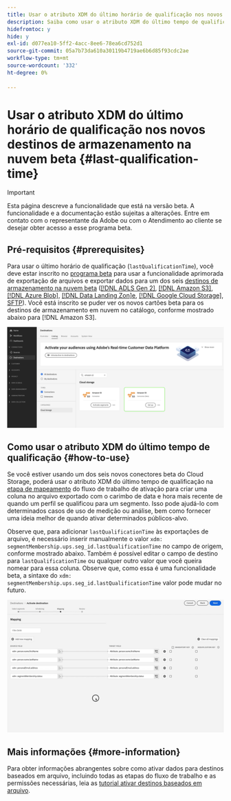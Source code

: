 ```yaml
---
title: Usar o atributo XDM do último horário de qualificação nos novos destinos de armazenamento na nuvem beta
description: Saiba como usar o atributo XDM do último tempo de qualificação nos novos destinos de armazenamento na nuvem beta
hidefromtoc: y
hide: y
exl-id: d077ea10-5ff2-4acc-8ee6-78ea6cd752d1
source-git-commit: 05a7b73da610a30119b4719ae6b6d85f93cdc2ae
workflow-type: tm+mt
source-wordcount: '332'
ht-degree: 0%

---
```


# Usar o atributo XDM do último horário de qualificação nos novos destinos de armazenamento na nuvem beta {#last-qualification-time}

>[!IMPORTANT]
> 
>Esta página descreve a funcionalidade que está na versão beta. A funcionalidade e a documentação estão sujeitas a alterações. Entre em contato com o representante da Adobe ou com o Atendimento ao cliente se desejar obter acesso a esse programa beta.

## Pré-requisitos {#prerequisites}

Para usar o último horário de qualificação (`lastQualificationTime`), você deve estar inscrito no [programa beta](/help/release-notes/2022/october-2022.md#destinations) para usar a funcionalidade aprimorada de exportação de arquivos e exportar dados para um dos seis [destinos de armazenamento na nuvem beta](/help/release-notes/2022/october-2022.md#destinations) ([[!DNL ADLS Gen 2]](/help/destinations/catalog/cloud-storage/adls-gen2.md), [[!DNL Amazon S3]](/help/destinations/catalog/cloud-storage/amazon-s3.md), [[!DNL Azure Blob]](/help/destinations/catalog/cloud-storage/azure-blob.md), [[!DNL Data Landing Zon]e](/help/destinations/catalog/cloud-storage/data-landing-zone.md), [[!DNL Google Cloud Storage]](/help/destinations/catalog/cloud-storage/google-cloud-storage.md), [SFTP](/help/destinations/catalog/cloud-storage/sftp.md)). Você está inscrito se puder ver os novos cartões beta para os destinos de armazenamento em nuvem no catálogo, conforme mostrado abaixo para [!DNL Amazon S3].

![Imagem mostrando a nova placa beta do Amazon S3](/help/destinations/assets/ui/activate-destinations/new-amazon-s3-beta-card.png)

## Como usar o atributo XDM do último tempo de qualificação {#how-to-use}

Se você estiver usando um dos seis novos conectores beta do Cloud Storage, poderá usar o atributo XDM do último tempo de qualificação na [etapa de mapeamento](/help/destinations/ui/activate-batch-profile-destinations.md#mapping) do fluxo de trabalho de ativação para criar uma coluna no arquivo exportado com o carimbo de data e hora mais recente de quando um perfil se qualificou para um segmento. Isso pode ajudá-lo com determinados casos de uso de medição ou análise, bem como fornecer uma ideia melhor de quando ativar determinados públicos-alvo.

Observe que, para adicionar `lastQualificationTime` às exportações de arquivo, é necessário inserir manualmente o valor `xdm: segmentMembership.ups.seg_id.lastQualificationTime` no campo de origem, conforme mostrado abaixo. Também é possível editar o campo de destino para `lastQualificationTime` ou qualquer outro valor que você queira nomear para essa coluna. Observe que, como essa é uma funcionalidade beta, a sintaxe do `xdm: segmentMembership.ups.seg_id.lastQualificationTime` valor pode mudar no futuro.

![Gravação de tela mostrando o atributo XDM do último horário de qualificação colado na etapa de mapeamento](/help/destinations/ui/last-qualification-time.gif)

## Mais informações {#more-information}

Para obter informações abrangentes sobre como ativar dados para destinos baseados em arquivo, incluindo todas as etapas do fluxo de trabalho e as permissões necessárias, leia as [tutorial ativar destinos baseados em arquivo](/help/destinations/ui/activate-batch-profile-destinations.md).
